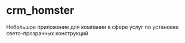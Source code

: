 # crm_homster
Небольшое приложение для компании в сфере услуг по установке свето-прозрачных конструкций
